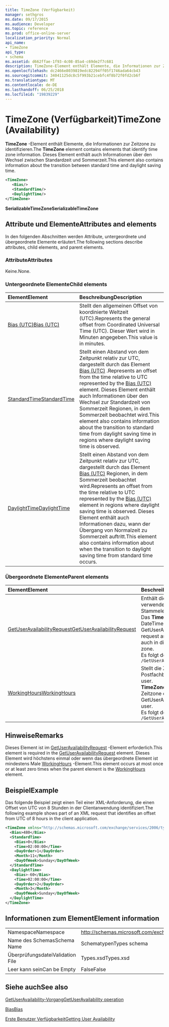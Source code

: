 ```yaml
---
title: TimeZone (Verfügbarkeit)
manager: sethgros
ms.date: 09/17/2015
ms.audience: Developer
ms.topic: reference
ms.prod: office-online-server
localization_priority: Normal
api_name:
- TimeZone
api_type:
- schema
ms.assetid: d662ffae-1f93-4c08-85a4-c69de2f7c681
description: TimeZone-Element enthält Elemente, die Informationen zur Zeitzone zu identifizieren. Dieses Element enthält auch Informationen über den Wechsel zwischen Standardzeit und Sommerzeit.
ms.openlocfilehash: dc2466e8039819edc82294ff05f1746ada64cb43
ms.sourcegitcommit: 34041125dc8c5f993b21cebfc4f8b72f0fd2cb6f
ms.translationtype: MT
ms.contentlocale: de-DE
ms.lasthandoff: 06/25/2018
ms.locfileid: "19839229"
---
```

# <a name="timezone-availability"></a><span data-ttu-id="1c852-104">TimeZone (Verfügbarkeit)</span><span class="sxs-lookup"><span data-stu-id="1c852-104">TimeZone (Availability)</span></span>

<span data-ttu-id="1c852-105">**TimeZone** -Element enthält Elemente, die Informationen zur Zeitzone zu identifizieren.</span><span class="sxs-lookup"><span data-stu-id="1c852-105">The **TimeZone** element contains elements that identify time zone information.</span></span> <span data-ttu-id="1c852-106">Dieses Element enthält auch Informationen über den Wechsel zwischen Standardzeit und Sommerzeit.</span><span class="sxs-lookup"><span data-stu-id="1c852-106">This element also contains information about the transition between standard time and daylight saving time.</span></span> 
  
```xml
<TimeZone>
   <Bias/>
   <StandardTime/>
   <DaylightTime/>
</TimeZone>
```

 <span data-ttu-id="1c852-107">**SerializableTimeZone**</span><span class="sxs-lookup"><span data-stu-id="1c852-107">**SerializableTimeZone**</span></span>
## <a name="attributes-and-elements"></a><span data-ttu-id="1c852-108">Attribute und Elemente</span><span class="sxs-lookup"><span data-stu-id="1c852-108">Attributes and elements</span></span>

<span data-ttu-id="1c852-109">In den folgenden Abschnitten werden Attribute, untergeordnete und übergeordnete Elemente erläutert.</span><span class="sxs-lookup"><span data-stu-id="1c852-109">The following sections describe attributes, child elements, and parent elements.</span></span>
  
### <a name="attributes"></a><span data-ttu-id="1c852-110">Attribute</span><span class="sxs-lookup"><span data-stu-id="1c852-110">Attributes</span></span>

<span data-ttu-id="1c852-111">Keine.</span><span class="sxs-lookup"><span data-stu-id="1c852-111">None.</span></span>
  
### <a name="child-elements"></a><span data-ttu-id="1c852-112">Untergeordnete Elemente</span><span class="sxs-lookup"><span data-stu-id="1c852-112">Child elements</span></span>

|<span data-ttu-id="1c852-113">**Element**</span><span class="sxs-lookup"><span data-stu-id="1c852-113">**Element**</span></span>|<span data-ttu-id="1c852-114">**Beschreibung**</span><span class="sxs-lookup"><span data-stu-id="1c852-114">**Description**</span></span>|
|:-----|:-----|
|[<span data-ttu-id="1c852-115">Bias (UTC)</span><span class="sxs-lookup"><span data-stu-id="1c852-115">Bias (UTC)</span></span>](bias-utc.md) <br/> |<span data-ttu-id="1c852-116">Stellt den allgemeinen Offset von koordinierte Weltzeit (UTC).</span><span class="sxs-lookup"><span data-stu-id="1c852-116">Represents the general offset from Coordinated Universal Time (UTC).</span></span> <span data-ttu-id="1c852-117">Dieser Wert wird in Minuten angegeben.</span><span class="sxs-lookup"><span data-stu-id="1c852-117">This value is in minutes.</span></span>  <br/> |
|[<span data-ttu-id="1c852-118">StandardTime</span><span class="sxs-lookup"><span data-stu-id="1c852-118">StandardTime</span></span>](standardtime.md) <br/> |<span data-ttu-id="1c852-119">Stellt einen Abstand von dem Zeitpunkt relativ zur UTC, dargestellt durch das Element [Bias (UTC)](bias-utc.md) .</span><span class="sxs-lookup"><span data-stu-id="1c852-119">Represents an offset from the time relative to UTC represented by the [Bias (UTC)](bias-utc.md) element.</span></span> <span data-ttu-id="1c852-120">Dieses Element enthält auch Informationen über den Wechsel zur Standardzeit von Sommerzeit Regionen, in dem Sommerzeit beobachtet wird.</span><span class="sxs-lookup"><span data-stu-id="1c852-120">This element also contains information about the transition to standard time from daylight saving time in regions where daylight saving time is observed.</span></span>  <br/> |
|[<span data-ttu-id="1c852-121">DaylightTime</span><span class="sxs-lookup"><span data-stu-id="1c852-121">DaylightTime</span></span>](daylighttime.md) <br/> |<span data-ttu-id="1c852-122">Stellt einen Abstand von dem Zeitpunkt relativ zur UTC, dargestellt durch das Element [Bias (UTC)](bias-utc.md) Regionen, in dem Sommerzeit beobachtet wird.</span><span class="sxs-lookup"><span data-stu-id="1c852-122">Represents an offset from the time relative to UTC represented by the [Bias (UTC)](bias-utc.md) element in regions where daylight saving time is observed.</span></span> <span data-ttu-id="1c852-123">Dieses Element enthält auch Informationen dazu, wann der Übergang von Normalzeit zu Sommerzeit auftritt.</span><span class="sxs-lookup"><span data-stu-id="1c852-123">This element also contains information about when the transition to daylight saving time from standard time occurs.</span></span>  <br/> |
   
### <a name="parent-elements"></a><span data-ttu-id="1c852-124">Übergeordnete Elemente</span><span class="sxs-lookup"><span data-stu-id="1c852-124">Parent elements</span></span>

|<span data-ttu-id="1c852-125">**Element**</span><span class="sxs-lookup"><span data-stu-id="1c852-125">**Element**</span></span>|<span data-ttu-id="1c852-126">**Beschreibung**</span><span class="sxs-lookup"><span data-stu-id="1c852-126">**Description**</span></span>|
|:-----|:-----|
|[<span data-ttu-id="1c852-127">GetUserAvailabilityRequest</span><span class="sxs-lookup"><span data-stu-id="1c852-127">GetUserAvailabilityRequest</span></span>](getuseravailabilityrequest.md) <br/> |<span data-ttu-id="1c852-128">Enthält die Argumente, die zum Abrufen von Informationen zur Verfügbarkeit der Benutzer verwendet.</span><span class="sxs-lookup"><span data-stu-id="1c852-128">Contains the arguments used to obtain user availability information.</span></span> <span data-ttu-id="1c852-129">Dies ist eine Stammelements.</span><span class="sxs-lookup"><span data-stu-id="1c852-129">This is a root element.</span></span>  <br/> <span data-ttu-id="1c852-130">Das **TimeZone** -Element in der Nachricht GetUserAvailabilityRequest stellt die Zeitzone, in dem die DateTime-Werte in der Anforderung angegeben werden.</span><span class="sxs-lookup"><span data-stu-id="1c852-130">The **TimeZone** element in the GetUserAvailabilityRequest message represents the time zone in which the DateTime values in the request are specified.</span></span> <span data-ttu-id="1c852-131">Die von den Verfügbarkeitsdienst zurückgegebenen DateTime-Werte sind auch in dieser Zeitzone.</span><span class="sxs-lookup"><span data-stu-id="1c852-131">The DateTime values returned by the Availability service are also in this time zone.</span></span>  <br/> <span data-ttu-id="1c852-132">Es folgt der XPath-Ausdruck für dieses Element:</span><span class="sxs-lookup"><span data-stu-id="1c852-132">The following is the XPath to this element:</span></span>  <br/>  `/GetUserAvailabilityRequest` <br/> |
|[<span data-ttu-id="1c852-133">WorkingHours</span><span class="sxs-lookup"><span data-stu-id="1c852-133">WorkingHours</span></span>](workinghours-ex15websvcsotherref.md) <br/> |<span data-ttu-id="1c852-134">Stellt die Zeitzone Einstellungen und Arbeitszeiten für den angeforderten Postfachbenutzer.</span><span class="sxs-lookup"><span data-stu-id="1c852-134">Represents the time zone settings and working hours for the requested mailbox user.</span></span>  <br/> <span data-ttu-id="1c852-135">**TimeZone** -Element in der Nachricht GetUserAvailabilityResponse stellt die Einstellungen der Zeitzone des angeforderten Postfachbenutzers.</span><span class="sxs-lookup"><span data-stu-id="1c852-135">The **TimeZone** element in the GetUserAvailabilityResponse message represents the time zone settings of the requested mailbox user.</span></span>  <br/> <span data-ttu-id="1c852-136">Es folgt der XPath-Ausdruck für dieses Element:</span><span class="sxs-lookup"><span data-stu-id="1c852-136">The following is the XPath to this element:</span></span>  <br/>  `/GetUserAvailabilityResponse/FreeBusyResponseArray/FreeBusyResponse/FreeBusyView/WorkingHours` <br/> |
   
## <a name="remarks"></a><span data-ttu-id="1c852-137">Hinweise</span><span class="sxs-lookup"><span data-stu-id="1c852-137">Remarks</span></span>

<span data-ttu-id="1c852-138">Dieses Element ist im [GetUserAvailabilityRequest](getuseravailabilityrequest.md) -Element erforderlich.</span><span class="sxs-lookup"><span data-stu-id="1c852-138">This element is required in the [GetUserAvailabilityRequest](getuseravailabilityrequest.md) element.</span></span> <span data-ttu-id="1c852-139">Dieses Element wird höchstens einmal oder wenn das übergeordnete Element ist mindestens Male [WorkingHours](workinghours-ex15websvcsotherref.md) -Element.</span><span class="sxs-lookup"><span data-stu-id="1c852-139">This element occurs at most once or at least zero times when the parent element is the [WorkingHours](workinghours-ex15websvcsotherref.md) element.</span></span> 
  
## <a name="example"></a><span data-ttu-id="1c852-140">Beispiel</span><span class="sxs-lookup"><span data-stu-id="1c852-140">Example</span></span>

<span data-ttu-id="1c852-141">Das folgende Beispiel zeigt einen Teil einer XML-Anforderung, die einen Offset von UTC von 8 Stunden in der Clientanwendung identifiziert.</span><span class="sxs-lookup"><span data-stu-id="1c852-141">The following example shows part of an XML request that identifies an offset from UTC of 8 hours in the client application.</span></span>
  
```XML
<TimeZone xmlns="http://schemas.microsoft.com/exchange/services/2006/types">
  <Bias>480</Bias>
  <StandardTime>
    <Bias>0</Bias>
    <Time>02:00:00</Time>
    <DayOrder>1</DayOrder>
    <Month>11</Month>
    <DayOfWeek>Sunday</DayOfWeek>
  </StandardTime>
  <DaylightTime>
    <Bias>-60</Bias>
    <Time>02:00:00</Time>
    <DayOrder>2</DayOrder>
    <Month>3</Month>
    <DayOfWeek>Sunday</DayOfWeek>
  </DaylightTime>
</TimeZone>
```

## <a name="element-information"></a><span data-ttu-id="1c852-142">Informationen zum Element</span><span class="sxs-lookup"><span data-stu-id="1c852-142">Element information</span></span>

|||
|:-----|:-----|
|<span data-ttu-id="1c852-143">Namespace</span><span class="sxs-lookup"><span data-stu-id="1c852-143">Namespace</span></span>  <br/> |http://schemas.microsoft.com/exchange/services/2006/types  <br/> |
|<span data-ttu-id="1c852-144">Name des Schemas</span><span class="sxs-lookup"><span data-stu-id="1c852-144">Schema Name</span></span>  <br/> |<span data-ttu-id="1c852-145">Schematypen</span><span class="sxs-lookup"><span data-stu-id="1c852-145">Types schema</span></span>  <br/> |
|<span data-ttu-id="1c852-146">Überprüfungsdatei</span><span class="sxs-lookup"><span data-stu-id="1c852-146">Validation File</span></span>  <br/> |<span data-ttu-id="1c852-147">Types.xsd</span><span class="sxs-lookup"><span data-stu-id="1c852-147">Types.xsd</span></span>  <br/> |
|<span data-ttu-id="1c852-148">Leer kann sein</span><span class="sxs-lookup"><span data-stu-id="1c852-148">Can be Empty</span></span>  <br/> |<span data-ttu-id="1c852-149">False</span><span class="sxs-lookup"><span data-stu-id="1c852-149">False</span></span>  <br/> |
   
## <a name="see-also"></a><span data-ttu-id="1c852-150">Siehe auch</span><span class="sxs-lookup"><span data-stu-id="1c852-150">See also</span></span>



[<span data-ttu-id="1c852-151">GetUserAvailability-Vorgang</span><span class="sxs-lookup"><span data-stu-id="1c852-151">GetUserAvailability operation</span></span>](getuseravailability-operation.md)
  
[<span data-ttu-id="1c852-152">Bias</span><span class="sxs-lookup"><span data-stu-id="1c852-152">Bias</span></span>](bias.md)


[<span data-ttu-id="1c852-153">Erste Benutzer Verfügbarkeit</span><span class="sxs-lookup"><span data-stu-id="1c852-153">Getting User Availability</span></span>](http://msdn.microsoft.com/library/d4133fcb-9b0f-4e6b-aadf-a389da83516a%28Office.15%29.aspx)

